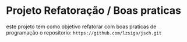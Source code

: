 # Projeto Refatoração / Boas praticas

este projeto tem como objetivo refatorar com boas praticas de programação o repositorio: `https://github.com/lzsiga/jsch.git`

